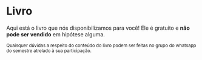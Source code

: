# Livro

Aqui está o livro que nós disponibilizamos para você! Ele é gratuito e **não pode ser vendido** em hipótese alguma.

<sub>Quaisquer dúvidas a respeito do conteúdo do livro podem ser feitas no grupo do whatsapp do semestre atrelado à sua participação.</sub>
